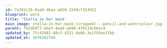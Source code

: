 ```yaml
---
id: 7a391c35-0aa9-4baa-a026-3249cf353922
blueprint: work
title: 'Stella in her mask'
main_image: stella-in-her-mask-(cropped)---pencil-and-watercolour.jpg
parent: f62db977-ebe5-4aa6-ab98-4f0119cbbac4
updated_by: 7fc42862-88cf-4231-8a06-3e1f93ee1fbb
updated_at: 1676302744
---
```

